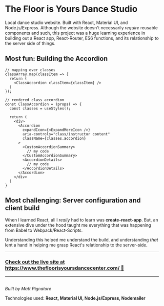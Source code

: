 # The Floor is Yours Dance Studio

Local dance studio website. Built with React, Material UI, and Node.js/Express. Although the website doesn't necessarily _require_ reusable components and such, this project was a huge learning experience in building out a React app, React-Router, ES6 functions, and its relationship to the server side of things.

## __Most fun: Building the Accordion__

```
// mapping over classes
classArray.map(classItem => {
  return (
    <ClassAccordion classItem={classItem} />
  )
});

// rendered class accordion
const ClassAccordion = (props) => {
  const classes = useStyles();

  return (
    <div>
      <Accordion
        expandIcon={<ExpandMoreIcon />}
        aria-controls="class/instructor content"
        className={classes.accordion}
      >
        <CustomAccordionSummary>
          // my code
        </CustomAccordionSummary>
        <AccordionDetails>
          // my code
        </AccordionDetails>
      </Accordion>
    </div>
  )
}
```

## __Most challenging: Server configuration and client build__

When I learned React, all I _really_ had to learn was __create-react-app__. But, an extensive dive under the hood taught me everything that was happening from Babel to Webpack/React-Scripts.

Understanding this helped me understand the build, and understanding _that_ lent a hand in helping me grasp React's relationship to the server-side.



---

### [Check out the live site at https://www.thefloorisyoursdancecenter.com/ 💃](https://www.thefloorisyoursdancecenter.com/)

---
\
_Built by Matt Pignatore_

Technologies used: 
__React, Material UI, Node.js/Express, Nodemailer__
